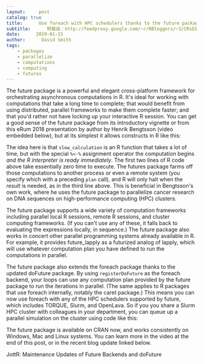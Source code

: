 ```yaml
---
layout:     post
catalog: true
title:      Use foreach with HPC schedulers thanks to the future package
subtitle:      转载自：http://feedproxy.google.com/~r/RBloggers/~3/CRsD1OR5FLk/
date:      2019-01-15
author:      David Smith
tags:
    - packages
    - parallelize
    - computations
    - computing
    - futures
---
```


The future package is a powerful and elegant cross-platform framework for orchestrating asynchronous computations in R. It's ideal for working with computations that take a long time to complete; that would benefit from using distributed, parallel frameworks to make them complete faster; and that you'd rather not have locking up your interactive R session. You can get a good sense of the future package from its introductory vignette or from this eRum 2018 presentation by author by Henrik Bengtsson (video embedded below), but at its simplest it allows constructs in R like this:

The idea here is that `slow_calculation` is an R function that takes a lot of time, but with the special `%<-%` assignment operator the computation begins *and the R interpreter is ready immediately*. The first two lines of R code above take essentially zero time to execute. The futures package farms off those computations to another process or even a remote system (you specify which with a preceding `plan` call), and R will only halt when the *result* is needed, as in the third line above. This is beneficial in Bengtsson's own work, where he uses the future package to parallelize cancer research on DNA sequences on high-performance computing (HPC) clusters.

The future package supports a wide variety of computation frameworks including parallel local R sessions, remote R sessions, and cluster computing frameworks. (If you can't use any of these, it falls back to evaluating the expressions locally, in sequence.) The future package also works in concert other parallel programming systems already available in R. For example, it provides future_lapply as a futurized analog of lapply, which will use whatever computation plan you have defined to run the computations in parallel.

The future package also extends the foreach package thanks to the updated doFuture package. By using `registerDoFuture` as the foreach backend, your loops can use any computation plan provided by the future package to run the iterations in parallel. (The same applies to R packages that use foreach internally, notably the caret package.) This means you can now use foreach with any of the HPC schedulers supported by future, which includes TORQUE, Slurm, and OpenLava. So if you you share a Slurm HPC cluster with colleagues in your department, you can queue up a parallel simulation on the cluster using code like this:

The future package is available on CRAN now, and works consistently on Windows, Mac and Linux systems. You can learn more in the video at the end of this post, or in the recent blog update linked below.

JottR: Maintenance Updates of Future Backends and doFuture
